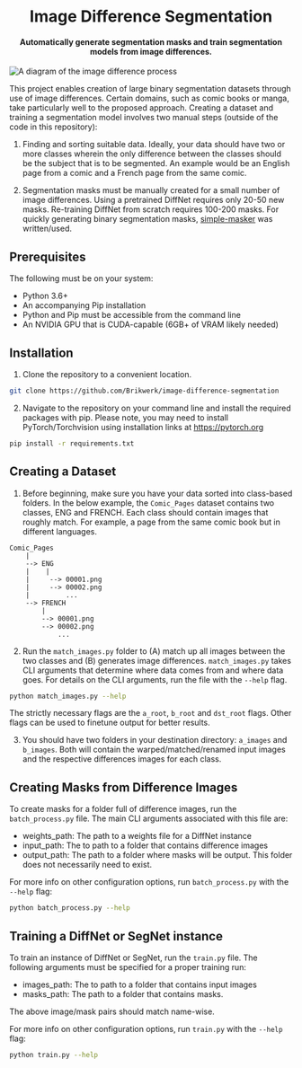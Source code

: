 <h1 align="center">
  Image Difference Segmentation
  <br>
</h1>

<h4 align="center">Automatically generate segmentation masks and train segmentation models from image differences.</h4>

![A diagram of the image difference process](https://raw.githubusercontent.com/Brikwerk/image-difference-segmentation/master/imgs/header.png)

This project enables creation of large binary segmentation datasets through use of image differences. Certain domains, such as comic books or manga, take particularly well to the proposed approach. Creating a dataset and training a segmentation model involves two manual steps (outside of the code in this repository):

1. Finding and sorting suitable data. Ideally, your data should have two or more classes wherein the only difference between the classes should be the subject that is to be segmented. An example would be an English page from a comic and a French page from the same comic.

2. Segmentation masks must be manually created for a small number of image differences. Using a pretrained DiffNet requires only 20-50 new masks. Re-training DiffNet from scratch requires 100-200 masks. For quickly generating binary segmentation masks, [simple-masker](https://github.com/Brikwerk/simple-masker) was written/used.

## Prerequisites

The following must be on your system:

- Python 3.6+
- An accompanying Pip installation
- Python and Pip must be accessible from the command line
- An NVIDIA GPU that is CUDA-capable (6GB+ of VRAM likely needed)

## Installation

1. Clone the repository to a convenient location.

```bash
git clone https://github.com/Brikwerk/image-difference-segmentation
```

2. Navigate to the repository on your command line and install the required packages with pip. Please note, you may need to install PyTorch/Torchvision using installation links at https://pytorch.org

```bash
pip install -r requirements.txt
```

## Creating a Dataset

1. Before beginning, make sure you have your data sorted into class-based folders. In the below example, the `Comic_Pages` dataset contains two classes, ENG and FRENCH. Each class should contain images that roughly match. For example, a page from the same comic book but in different languages.

```
Comic_Pages
    |
    --> ENG
    |    |
    |     --> 00001.png
    |     --> 00002.png
    |         ...
    --> FRENCH
        |
        --> 00001.png
        --> 00002.png
            ...
```

2. Run the `match_images.py` folder to (A) match up all images between the two classes and (B) generates image differences. `match_images.py` takes CLI arguments that determine where data comes from and where data goes. For details on the CLI arguments, run the file with the `--help` flag.

```bash
python match_images.py --help
```

The strictly necessary flags are the `a_root`, `b_root` and `dst_root` flags. Other flags can be used to finetune output for better results.

3. You should have two folders in your destination directory: `a_images` and `b_images`. Both will contain the warped/matched/renamed input images and the respective differences images for each class.

## Creating Masks from Difference Images

To create masks for a folder full of difference images, run the `batch_process.py` file. The main CLI arguments associated with this file are:

- weights_path: The path to a weights file for a DiffNet instance
- input_path: The to path to a folder that contains difference images
- output_path: The path to a folder where masks will be output. This folder does not necessarily need to exist.

For more info on other configuration options, run `batch_process.py` with the `--help` flag:

```bash
python batch_process.py --help
```

## Training a DiffNet or SegNet instance

To train an instance of DiffNet or SegNet, run the `train.py` file. The following arguments must be specified for a proper training run:

- images_path: The to path to a folder that contains input images
- masks_path: The path to a folder that contains masks.

The above image/mask pairs should match name-wise.

For more info on other configuration options, run `train.py` with the `--help` flag:

```bash
python train.py --help
```